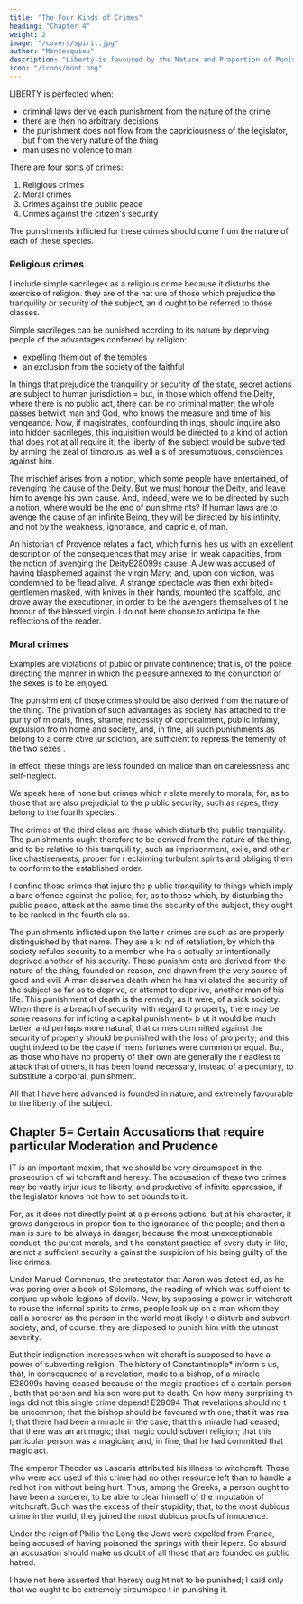 ```yaml
---
title: "The Four Kinds of Crimes"
heading: "Chapter 4"
weight: 2
image: "/covers/spirit.jpg"
author: "Montesquieu"
description: "Liberty is favoured by the Nature and Proportion of Punishments"
icon: "/icons/mont.png"
---
```





LIBERTY is perfected when:
- criminal laws derive each punishment from the nature of the crime. 
- there are then no arbitrary decisions
- the punishment does not flow from the capriciousness of the legislator, but from the very nature of the  thing
- man uses no violence to man

There are four sorts of crimes:

1. Religious crimes
2. Moral crimes
3. Crimes against the public peace
4. Crimes against the citizen's security

The punishments inflicted for these crimes should come from the nature of each of these species.


### Religious crimes 

I include simple sacrileges as a religious crime because it disturbs the exercise of religion. they are of the nat ure of those which prejudice the tranquility or security of the subject, an d ought to be referred to those classes.

Simple sacrileges can be punished accrding to its nature by depriving people of the advantages conferred by religion:
- expelling them out of the temples
- an exclusion from the society of the faithful

In things that prejudice the tranquility or security of the state, secret actions are subject to human jurisdiction = but, in those which offend the Deity, where there is no public act, there can be no criminal matter; the whole passes betwixt man and God, who knows the measure and time of his vengeance. Now, if magistrates, confounding th ings, should inquire also into hidden sacrileges, this inquisition would be directed to a kind of action that does not at all require it; the liberty  of the subject would be subverted by arming the zeal of timorous, as well a s of presumptuous, consciences against him.

The mischief arises from a notion, which some people have entertained, of revenging the cause of the Deity. But we  must honour the Deity, and leave him to avenge his own cause. And, indeed,  were we to be directed by such a notion, where would be the end of punishme nts? If human laws are to avenge the cause of an infinite Being, they will  be directed by his infinity, and not by the weakness, ignorance, and capric e, of man.

An historian of Provence relates a fact, which furnis hes us with an excellent description of the consequences that may arise, in weak capacities, from the notion of avenging the DeityE28099s cause. A  Jew was accused of having blasphemed against the virgin Mary; and, upon con viction, was condemned to be flead alive. A strange spectacle was then exhi bited= gentlemen masked, with knives in their hands, mounted the scaffold,  and drove away the executioner, in order to be the avengers themselves of t he honour of the blessed virgin. I do not here choose to anticipa te the reflections of the reader.


### Moral crimes 

Examples are <!-- The second class consists of those crimes which are prejudicial to morals. Such is the --> violations of public or private continence; that is, of the police directing the manner in which the pleasure annexed to the conjunction of the sexes is to be enjoyed. 

The punishm ent of those crimes should be also derived from the nature of the thing.  The privation of such advantages as society has attached to the purity of m orals, fines, shame, necessity of concealment, public infamy, expulsion fro m home and society, and, in fine, all such punishments as belong to a corre ctive jurisdiction, are sufficient to repress the temerity of the two sexes . 

In effect, these things are less founded on malice than on carelessness and self-neglect.

We speak here of none but crimes which r elate merely to morals; for, as to those that are also prejudicial to the p ublic security, such as rapes, they belong to the fourth species.

The crimes of the third class are those  which disturb the public tranquility. The punishments ought therefore to be derived from the nature of the thing, and to be relative to this tranquili ty; such as imprisonment, exile, and other like chastisements, proper for r eclaiming turbulent spirits and obliging them to conform to the established order.

I confine those crimes that injure the p ublic tranquility to things which imply a bare offence against the police;  for, as to those which, by disturbing the public peace, attack at the same  time the security of the subject, they ought to be ranked in the fourth cla ss.

The punishments inflicted upon the latte r crimes are such as are properly distinguished by that name. They are a ki nd of retaliation, by which the society refules security to a member who ha s actually or intentionally deprived another of his security. These punishm ents are derived from the nature of the thing, founded on reason, and drawn from the very source of good and evil. A man deserves death when he has vi olated the security of the subject so far as to deprive, or attempt to depr ive, another man of his life. This punishment of death is the remedy, as it were, of a sick society. When there is a breach of security with regard to property, there may be some reasons for inflicting a capital punishment= b ut it would be much better, and perhaps more natural, that crimes committed against the security of property should be punished with the loss of pro perty; and this ought indeed to be the case if mens fortunes were common or equal. But, as those who have no property of their own are generally the r eadiest to attack that of others, it has been found necessary, instead of a pecuniary, to substitute a corporal, punishment.

All that I have here advanced is founded in nature, and extremely favourable to the liberty of the subject.



## Chapter 5= Certain Accusations that require particular Moderation and Prudence

IT is an important  maxim, that we should be very circumspect in the prosecution of wi tchcraft and heresy. The accusation of these two crimes may be vastly injur ious to liberty, and productive of infinite oppression, if the legislator knows not how to set bounds to it. 

For, as it does not directly point at a p ersons actions, but at his character, it grows dangerous in propor tion to the ignorance of the people; and then a man is sure to be always in danger, because the most unexceptionable conduct, the purest morals, and t he constant practice of every duty in life, are not a sufficient security a gainst the suspicion of his being guilty of the like crimes.

Under Manuel Comnenus, the protestator that Aaron was detect ed, as he was poring over a book of Solomons, the reading of which was sufficient to conjure up whole legions of devils. Now, by supposing  a power in witchcraft to rouse the infernal spirits to arms, people look up on a man whom they call a sorcerer as the person in the world most likely t o disturb and subvert society; and, of course, they are disposed to punish  him with the utmost severity.

But their indignation increases when wit chcraft is supposed to have a power of subverting religion. The history of  Constantinople* inform s us, that, in consequence of a revelation, made to a bishop, of a miracle E28099s having ceased because of the magic practices of a certain person , both that person and his son were put to death. On how many surprizing th ings did not this single crime depend! E28094 That revelations should no t be uncommon; that the bishop should be favoured with one; that it was rea l; that there had been a miracle in the case; that this miracle had ceased; that there was an art magic; that magic could subvert religion; that this  particular person was a magician; and, in fine, that he had committed that  magic act.

The emperor Theodor us Lascaris attributed his illness to witchcraft. Those who were acc used of this crime had no other resource left than to handle a red hot iron without being hurt. Thus, among the Greeks, a person ought to have been a  sorcerer, to be able to clear himself of the imputation of witchcraft. Such was the excess of their stupidity, that, to the most dubious crime in the  world, they joined the most dubious proofs of innocence.

Under the reign of  Philip the Long the Jews were expelled from France, being accused of having poisoned the springs with their lepers. So absurd an accusation should make us doubt of all those that are founded on public hatred.

I have not here asserted that heresy oug ht not to be punished; I said only that we ought to be extremely circumspec t in punishing it.


